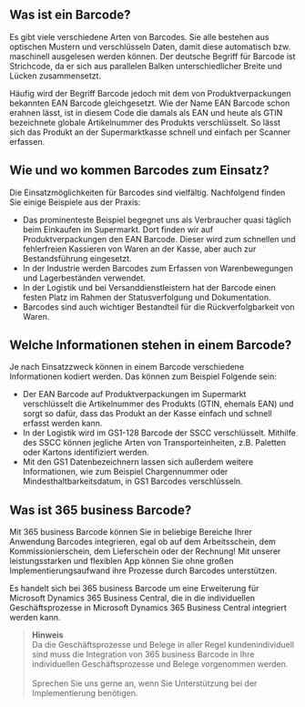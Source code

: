 ## Was ist ein Barcode?

Es gibt viele verschiedene Arten von Barcodes. Sie alle bestehen aus optischen Mustern und verschlüsseln Daten, damit diese automatisch bzw. maschinell ausgelesen werden können. Der deutsche Begriff für Barcode ist Strichcode, da er sich aus parallelen Balken unterschiedlicher Breite und Lücken zusammensetzt.

Häufig wird der Begriff Barcode jedoch mit dem von Produktverpackungen bekannten EAN Barcode gleichgesetzt. Wie der Name EAN Barcode schon erahnen lässt, ist in diesem Code die damals als EAN und heute als GTIN bezeichnete globale Artikelnummer des Produkts verschlüsselt. So lässt sich das Produkt an der Supermarktkasse schnell und einfach per Scanner erfassen.

## Wie und wo kommen Barcodes zum Einsatz?

Die Einsatzmöglichkeiten für Barcodes sind vielfältig. Nachfolgend finden Sie einige Beispiele aus der Praxis:

 - Das prominenteste Beispiel begegnet uns als Verbraucher quasi täglich beim Einkaufen im Supermarkt. Dort finden wir auf Produktverpackungen den EAN Barcode. Dieser wird zum schnellen und fehlerfreien Kassieren von Waren an der Kasse, aber auch zur Bestandsführung eingesetzt.
 - In der Industrie werden Barcodes zum Erfassen von Warenbewegungen und Lagerbeständen verwendet.
 - In der Logistik und bei Versanddienstleistern hat der Barcode einen festen Platz im Rahmen der Statusverfolgung und Dokumentation.
 - Barcodes sind auch wichtiger Bestandteil für die Rückverfolgbarkeit von Waren.

## Welche Informationen stehen in einem Barcode?

Je nach Einsatzzweck können in einem Barcode verschiedene Informationen kodiert werden. Das können zum Beispiel Folgende sein:

 - Der EAN Barcode auf Produktverpackungen im Supermarkt verschlüsselt die Artikelnummer des Produkts (GTIN, ehemals EAN) und sorgt so dafür, dass das Produkt an der Kasse einfach und schnell erfasst werden kann.
 - In der Logistik wird im GS1-128 Barcode der SSCC verschlüsselt. Mithilfe des SSCC können jegliche Arten von Transporteinheiten, z.B. Paletten oder Kartons identifiziert werden.
 - Mit den GS1 Datenbezeichnern lassen sich außerdem weitere Informationen, wie zum Beispiel Chargennummer oder Mindesthaltbarkeitsdatum, in GS1 Barcodes verschlüsseln.

## Was ist 365 business Barcode?

Mit 365 business Barcode können Sie in beliebige Bereiche Ihrer Anwendung Barcodes integrieren, egal ob auf dem Arbeitsschein, dem Kommissionierschein, dem Lieferschein oder der Rechnung! Mit unserer leistungsstarken und flexiblen App können Sie ohne großen Implementierungsaufwand ihre Prozesse durch Barcodes unterstützen.

Es handelt sich bei 365 business Barcode um eine Erweiterung für Microsoft Dynamics 365 Business Central, die in die individuellen Geschäftsprozesse in Microsoft Dynamics 365 Business Central integriert werden kann.

> **Hinweis**<br>Da die Geschäftsprozesse und Belege in aller Regel kundenindividuell sind muss die Integration von 365 business Barcode in Ihre individuellen Geschäftsprozesse und Belege vorgenommen werden.<br><br>Sprechen Sie uns gerne an, wenn Sie Unterstützung bei der Implementierung benötigen.